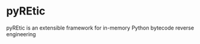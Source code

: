 pyREtic
=======

pyREtic is an extensible framework for in-memory Python bytecode reverse engineering
